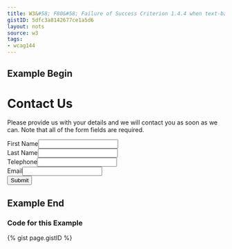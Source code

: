 ```yaml
---
title: W3&#58; F80&#58; Failure of Success Criterion 1.4.4 when text-based form controls do not resize when visually rendered text is resized up to 200%
gistID: 5dfc3a8142677ce1a5d6
layout: nots
source: w3
tags:
- wcag144
---
```


<h2 aria-describedby="{{ page.gistID }}">Example Begin</h2>
<div class="rendered-not">
 <h1>Contact Us</h1>
 <p>Please provide us with your details and we will contact you as soon as we can. Note that all of the form fields are required.</p>
 <label for="fname">First Name</label><input type="text" name="fname" id="fname" /><br />
 <label for="lname">Last Name</label><input type="text" name="lname" id="lname" /><br />
 <label for="phone">Telephone</label><input type="text" name="phone" id="phone" /><br />
 <label for="email">Email</label><input type="text" name="email" id="email" /><br />
 <input type="submit" name="Submit" value="Submit" id="Submit" />
</div> <!-- rendered-not -->

<h2 aria-describedby="{{ page.gistID }}">Example End</h2>

<h3 aria-describedby="{{ page.gistID }}">Code for this Example</h3>
{% gist page.gistID %}